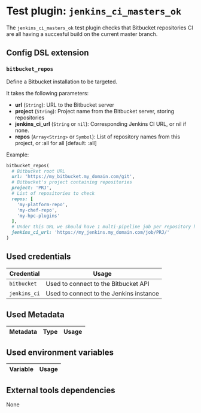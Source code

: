 # Test plugin: `jenkins_ci_masters_ok`

The `jenkins_ci_masters_ok` test plugin checks that Bitbucket repositories CI are all having a succesful build on the current master branch.

## Config DSL extension

### `bitbucket_repos`

Define a Bitbucket installation to be targeted.

It takes the following parameters:
* **url** (`String`): URL to the Bitbucket server
* **project** (`String`): Project name from the Bitbucket server, storing repositories
* **jenkins_ci_url** (`String` or `nil`): Corresponding Jenkins CI URL, or nil if none.
* **repos** (`Array<String>` or `Symbol`): List of repository names from this project, or :all for all [default: :all]

Example:
```ruby
bitbucket_repos(
  # Bitbucket root URL
  url: 'https://my_bitbucket.my_domain.com/git',
  # Bitbucket's project containing repositories
  project: 'PRJ',
  # List of repositories to check
  repos: [
    'my-platform-repo',
    'my-chef-repo',
    'my-hpc-plugins'
  ],
  # Under this URL we should have 1 multi-pipeline job per repository having its CI running on Jenkins
  jenkins_ci_url: 'https://my_jenkins.my_domain.com/job/PRJ/'
)
```

## Used credentials

| Credential | Usage
| --- | --- |
| `bitbucket` | Used to connect to the Bitbucket API |
| `jenkins_ci` | Used to connect to the Jenkins instance |

## Used Metadata

| Metadata | Type | Usage
| --- | --- | --- |

## Used environment variables

| Variable | Usage
| --- | --- |

## External tools dependencies

None
